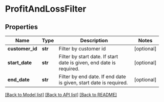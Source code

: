 # ProfitAndLossFilter


## Properties
Name | Type | Description | Notes
------------ | ------------- | ------------- | -------------
**customer_id** | **str** | Filter by customer id | [optional] 
**start_date** | **str** | Filter by start date. If start date is given, end date is required. | [optional] 
**end_date** | **str** | Filter by end date. If end date is given, start date is required. | [optional] 

[[Back to Model list]](../../README.md#documentation-for-models) [[Back to API list]](../../README.md#documentation-for-api-endpoints) [[Back to README]](../../README.md)


